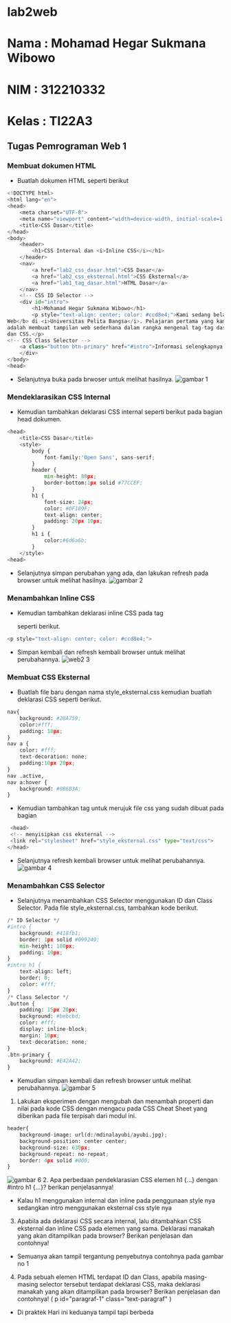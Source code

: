 # lab2web
# Nama : Mohamad Hegar Sukmana Wibowo
# NIM : 312210332
# Kelas : TI22A3

## Tugas Pemrograman Web 1
### Membuat dokumen HTML
* Buatlah dokumen HTML seperti berikut
```python
<!DOCTYPE html>
<html lang="en">
<head>
    <meta charset="UTF-8">
    <meta name="viewport" content="width=device-width, initial-scale=1.0">
    <title>CSS Dasar</title>
</head>
<body>
    <header>
        <h1>CSS Internal dan <i>Inline CSS</i></h1>
    </header>
    <nav>
        <a href="lab2_css_dasar.html">CSS Dasar</a>
        <a href="lab2_css_eksternal.html">CSS Eksternal</a>
        <a href="lab1_tag_dasar.html">HTML Dasar</a>
    </nav>
    <!-- CSS ID Selector -->
    <div id="intro">
        <h1>Mohamad Hegar Sukmana Wibowo</h1>
        <p style="text-align: center; color: #ccd8e4;">Kami sedang belajar HTML dan CSS dasar, pada mata kuliah <b>Pemrograman
Web</b> di <i>Universitas Pelita Bangsa</i>. Pelajaran pertama yang kami dapat
adalah membuat tampilan web sederhana dalam rangka mengenal tag-tag dasar HTML
dan CSS.</p>
<!-- CSS Class Selector -->
    <a class="button btn-primary" href="#intro">Informasi selengkapnya.</a>
    </div>
</body>
<head>
```
* Selanjutnya buka pada brwoser untuk melihat hasilnya.
![gambar 1](gambar/web2.1.png)
### Mendeklarasikan CSS Internal
* Kemudian tambahkan deklarasi CSS internal seperti berikut pada bagian head dokumen.
```python
<head>
    <title>CSS Dasar</title>
    <style>
        body {
            font-family:'Open Sans', sans-serif;
        }
        header {
            min-height: 80px;
            border-bottom:1px solid #77CCEF;
        }
        h1 {
            font-size: 24px;
            color: #0F189F;
            text-align: center;
            padding: 20px 10px;
        }
        h1 i {
            color:#6d6a6b;
        }
    </style>
<head>
```
* Selanjutnya simpan perubahan yang ada, dan lakukan refresh pada browser untuk melihat
hasilnya.
![gambar 2](gambar/web2.2.png)
### Menambahkan Inline CSS
* Kemudian tambahkan deklarasi inline CSS pada tag <p> seperti berikut.
```python
<p style="text-align: center; color: #ccd8e4;">
```
* Simpan kembali dan refresh kembali browser untuk melihat perubahannya.
![web2 3](https://github.com/hegarr/leb2web/assets/145521387/ff80cdc0-7d99-4eac-9711-86c5e461574b)

### Membuat CSS Eksternal
* Buatlah file baru dengan nama style_eksternal.css kemudian buatlah deklarasi CSS seperti berikut.
```python
nav{
    background: #20A759;
    color:#fff;
    padding: 10px;
}
nav a {
    color: #fff;
    text-decoration: none;
    padding:10px 20px;
}
nav .active,
nav a:hover {
    background: #0B6B3A;
}
```
* Kemudian tambahkan tag <link> untuk merujuk file css yang sudah dibuat pada bagian <head>
```python
 <head>
 <!-- menyisipkan css eksternal -->
 <link rel="stylesheet" href="style_eksternal.css" type="text/css">
</head>
```
* Selanjutnya refresh kembali browser untuk melihat perubahannya.
![gambar 4](gambar/web2.4.png)
### Menambahkan CSS Selector
* Selanjutnya menambahkan CSS Selector menggunakan ID dan Class Selector. Pada file
style_eksternal.css, tambahkan kode berikut.
```python
/* ID Selector */
#intro {
    background: #418fb1;
    border: 1px solid #099249;
    min-height: 100px;
    padding: 10px;
}
#intro h1 {
    text-align: left;
    border: 0;
    color: #fff;
}
/* Class Selector */
.button {
    padding: 15px 20px;
    background: #bebcbd;
    color: #fff;
    display: inline-block;
    margin: 10px;
    text-decoration: none;
}
.btn-primary {
    background: #E42A42;
}
```
* Kemudian simpan kembali dan refresh browser untuk melihat perubahannya.
![gambar 5](gambar/web2.5.png)
1. Lakukan eksperimen dengan mengubah dan menambah properti dan nilai pada kode CSS
dengan mengacu pada CSS Cheat Sheet yang diberikan pada file terpisah dari modul ini.
```python
header{
    background-image: url(d:/mdinalayubi/ayubi.jpg);
    background-position: center center;
    background-size: 630px;
    background-repeat: no-repeat;
    border: 4px solid #000;
}
```
![gambar 6](gambar/web2lab.6.png)
2. Apa perbedaan pendeklarasian CSS elemen h1 {...} dengan #intro h1 {...}? berikan penjelasannya!
* Kalau h1 menggunakan internal dan inline pada penggunaan style nya sedangkan intro menggunakan eksternal css style nya
3. Apabila ada deklarasi CSS secara internal, lalu ditambahkan CSS eksternal dan inline CSS pada elemen yang sama. Deklarasi manakah yang akan ditampilkan pada browser? Berikan penjelasan dan contohnya!
* Semuanya akan tampil tergantung penyebutnya contohnya pada gambar no 1
4. Pada sebuah elemen HTML terdapat ID dan Class, apabila masing-masing selector tersebut terdapat deklarasi CSS, maka deklarasi manakah yang akan ditampilkan pada browser? Berikan penjelasan dan contohnya! ( p id="paragraf-1" class="text-paragraf" )
* Di praktek Hari ini keduanya tampil tapi berbeda
